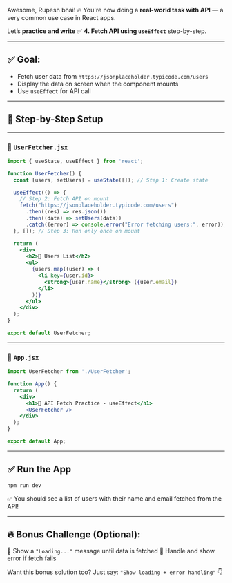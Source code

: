 Awesome, Rupesh bhai! 🔥 You're now doing a **real-world task with API** — a very common use case in React apps.

Let’s **practice and write** ✅ **4. Fetch API using `useEffect`** step-by-step.

---

## ✅ Goal:

* Fetch user data from `https://jsonplaceholder.typicode.com/users`
* Display the data on screen when the component mounts
* Use `useEffect` for API call

---

## 🧱 Step-by-Step Setup

---

### 📄 `UserFetcher.jsx`

```jsx
import { useState, useEffect } from 'react';

function UserFetcher() {
  const [users, setUsers] = useState([]); // Step 1: Create state

  useEffect(() => {
    // Step 2: Fetch API on mount
    fetch("https://jsonplaceholder.typicode.com/users")
      .then((res) => res.json())
      .then((data) => setUsers(data))
      .catch((error) => console.error("Error fetching users:", error));
  }, []); // Step 3: Run only once on mount

  return (
    <div>
      <h2>👤 Users List</h2>
      <ul>
        {users.map((user) => (
          <li key={user.id}>
            <strong>{user.name}</strong> ({user.email})
          </li>
        ))}
      </ul>
    </div>
  );
}

export default UserFetcher;
```

---

### 📄 `App.jsx`

```jsx
import UserFetcher from './UserFetcher';

function App() {
  return (
    <div>
      <h1>🧪 API Fetch Practice - useEffect</h1>
      <UserFetcher />
    </div>
  );
}

export default App;
```

---

## ✅ Run the App

```bash
npm run dev
```

✅ You should see a list of users with their name and email fetched from the API!

---

## 🔥 Bonus Challenge (Optional):

🎯 Show a `"Loading..."` message until data is fetched
🎯 Handle and show error if fetch fails

Want this bonus solution too?
Just say: `"Show loading + error handling"` 👇
